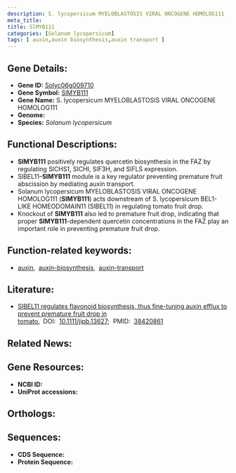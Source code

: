 ```yaml
---
description: S. lycopersicum MYELOBLASTOSIS VIRAL ONCOGENE HOMOLOG111 ; Solyc06g009710 ; Solanum lycopersicum
meta_title:
title: SlMYB111
categories: [Solanum lycopersicum]
tags: [ auxin,auxin biosynthesis,auxin transport ]
---
```


## Gene Details:
- **Gene ID:** [Solyc06g009710]()
- **Gene Symbol:** <u>SlMYB111</u>
- **Gene Name:** S. lycopersicum MYELOBLASTOSIS VIRAL ONCOGENE HOMOLOG111
- **Genome:** []()
- **Species:** *Solanum lycopersicum*

## Functional Descriptions:
   - **SlMYB111** positively regulates quercetin biosynthesis in the FAZ by regulating SlCHS1, SlCHI, SlF3H, and SlFLS expression.
   - SlBEL11–**SlMYB111** module is a key regulator preventing premature fruit abscission by mediating auxin transport.
   - Solanum lycopersicum MYELOBLASTOSIS VIRAL ONCOGENE HOMOLOG111 (**SlMYB111**) acts downstream of S. lycopersicum BEL1-LIKE HOMEODOMAIN11 (SlBEL11) in regulating tomato fruit drop.
   - Knockout of **SlMYB111** also led to premature fruit drop, indicating that proper **SlMYB111**-dependent quercetin concentrations in the FAZ play an important role in preventing premature fruit drop.

## Function-related keywords:
   - [auxin](/tags/auxin/),&nbsp;&nbsp;[auxin-biosynthesis](/tags/auxin-biosynthesis/),&nbsp;&nbsp;[auxin-transport](/tags/auxin-transport/)

## Literature:
   - [SlBEL11 regulates flavonoid biosynthesis, thus fine-tuning auxin efflux to prevent premature fruit drop in tomato.](https://doi.org/10.1111/jipb.13627)&nbsp;&nbsp;DOI:&nbsp;&nbsp;[10.1111/jipb.13627](https://doi.org/10.1111/jipb.13627);&nbsp;&nbsp;PMID:&nbsp;&nbsp;[38420861](https://pubmed.ncbi.nlm.nih.gov/38420861/)

## Related News:

## Gene Resources:
- **NCBI ID:**  [](https://www.ncbi.nlm.nih.gov/gene/?term=)
- **UniProt accessions:**  [](https://www.uniprot.org/uniprotkb//entry)

## Orthologs:

## Sequences:
- **CDS Sequence:**
- **Protein Sequence:**
